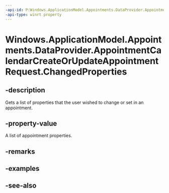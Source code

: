 ----api-id: P:Windows.ApplicationModel.Appointments.DataProvider.AppointmentCalendarCreateOrUpdateAppointmentRequest.ChangedProperties
-api-type: winrt property
---<!-- Property syntaxpublic Windows.Foundation.Collections.IVectorView<string> ChangedProperties { get; }--># Windows.ApplicationModel.Appointments.DataProvider.AppointmentCalendarCreateOrUpdateAppointmentRequest.ChangedProperties## -descriptionGets a list of properties that the user wished to change or set in an appointment.## -property-valueA list of appointment properties.## -remarks## -examples## -see-also